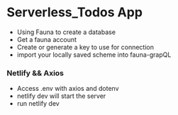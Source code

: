 # Serverless_Todos App
- Using Fauna to create a database 
- Get a fauna account
- Create or generate a key to use for connection
- import your locally saved scheme into fauna-grapQL
### Netlify && Axios
- Access .env with axios and dotenv
- netlify dev will start the server
- run netlify dev